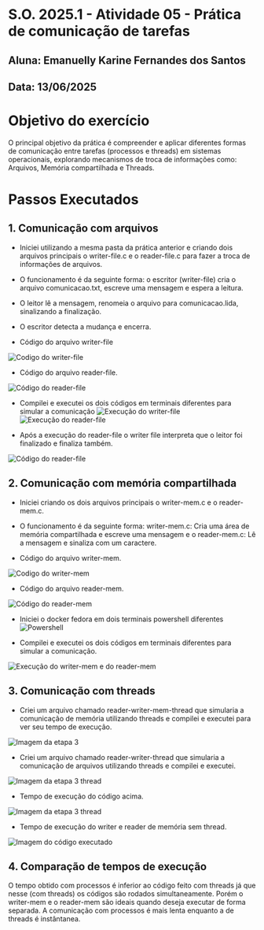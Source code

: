# S.O. 2025.1 - Atividade 05 - Prática de comunicação de tarefas
## Aluna: Emanuelly Karine Fernandes dos Santos
## Data: 13/06/2025

# Objetivo do exercício

O principal objetivo da prática é compreender e aplicar diferentes formas de comunicação entre tarefas (processos e threads) em sistemas operacionais, explorando mecanismos de troca de informações como: Arquivos, Memória compartilhada e Threads.

# Passos Executados
## 1. Comunicação com arquivos

- Iniciei utilizando a mesma pasta da prática anterior e criando dois arquivos principais o writer-file.c e o reader-file.c para fazer a troca de informações de arquivos.
- O funcionamento é da seguinte forma: o escritor (writer-file) cria o arquivo comunicacao.txt, escreve uma mensagem e espera a leitura.
- O leitor lê a mensagem, renomeia o arquivo para comunicacao.lida, sinalizando a finalização.
- O escritor detecta a mudança e encerra.

- Código do arquivo writer-file

![Codigo do writer-file](imagens/image3.png)

- Código do arquivo reader-file.

![Código do reader-file](imagens/image10.png)

- Compilei e executei os dois códigos em terminais diferentes para simular a comunicação
![Execução do writer-file](imagens/image7.png)
![Execução do reader-file](imagens/image2.png)

- Após a execução do reader-file o writer file interpreta que o leitor foi finalizado e finaliza também.

![Código do reader-file](imagens/image8.png)

## 2. Comunicação com memória compartilhada
- Iniciei criando os dois arquivos principais o writer-mem.c e o reader-mem.c.
- O funcionamento é da seguinte forma: writer-mem.c: Cria uma área de memória compartilhada e escreve uma mensagem e o reader-mem.c: Lê a mensagem e sinaliza com um caractere.

- Código do arquivo writer-mem.

![Codigo do writer-mem](imagens/image11.png)

- Código do arquivo reader-mem.

![Código do reader-mem](imagens/image13.png)

- Iniciei o docker fedora em dois terminais powershell diferentes
![Powershell](imagens/image4.png)

- Compilei e executei os dois códigos em terminais diferentes para simular a comunicação.

![Execução do writer-mem e do reader-mem](imagens/image12.png)

## 3. Comunicação com threads
- Criei um arquivo chamado reader-writer-mem-thread que simularia a comunicação de memória utilizando threads e compilei e executei para ver seu tempo de execução.

![Imagem da etapa 3](imagens/image1.png)

- Criei um arquivo chamado reader-writer-thread que simularia a comunicação de arquivos utilizando threads e compilei e executei.

![Imagem da etapa 3 thread](imagens/image5.png)

- Tempo de execução do código acima.

![Imagem da etapa 3 thread](imagens/image9.png)

- Tempo de execução do writer e reader de memória sem thread.

![Imagem do código executado](imagens/image6.png)
  
## 4. Comparação de tempos de execução
 O tempo obtido com processos é inferior ao código feito com threads já que nesse (com threads) os códigos são rodados simultaneamente. Porém o writer-mem e o reader-mem são ideais quando deseja executar de forma separada. A comunicação com processos é mais lenta enquanto a de threads é instântanea. 
